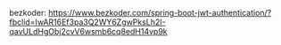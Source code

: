bezkoder:
https://www.bezkoder.com/spring-boot-jwt-authentication/?fbclid=IwAR16Ef3pa3Q2WY6ZgwPksLh2I-qavULdHgObj2cvV6wsmb6cq8edH14vp9k